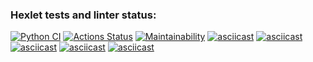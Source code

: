 ### Hexlet tests and linter status:
[![Python CI](https://github.com/viki2code/python-project-lvl1/actions/workflows/pyci.yml/badge.svg)](https://github.com/viki2code/python-project-lvl1/actions)
[![Actions Status](https://github.com/viki2code/python-project-lvl1/workflows/hexlet-check/badge.svg)](https://github.com/viki2code/python-project-lvl1/actions)
[![Maintainability](https://api.codeclimate.com/v1/badges/692b46a28171ee637c91/maintainability)](https://codeclimate.com/github/viki2code/python-project-lvl1/maintainability)
[![asciicast](https://asciinema.org/a/jD6fLW0Pr9Jvj5kzbPPJUdsdO.svg)](https://asciinema.org/a/jD6fLW0Pr9Jvj5kzbPPJUdsdO)
[![asciicast](https://asciinema.org/a/Pi8Kr0G4paD1lGvHjrhJxInnZ.svg)](https://asciinema.org/a/Pi8Kr0G4paD1lGvHjrhJxInnZ)
[![asciicast](https://asciinema.org/a/rlllCaXuYPFkXw86bRIBOCR5Q.svg)](https://asciinema.org/a/rlllCaXuYPFkXw86bRIBOCR5Q)
[![asciicast](https://asciinema.org/a/5gGkzvTVPKyNIl4Ert550i5mk.svg)](https://asciinema.org/a/5gGkzvTVPKyNIl4Ert550i5mk)
[![asciicast](https://asciinema.org/a/4bwEi5VP16ErGJU5VPn4SNAgS.svg)](https://asciinema.org/a/4bwEi5VP16ErGJU5VPn4SNAgS)